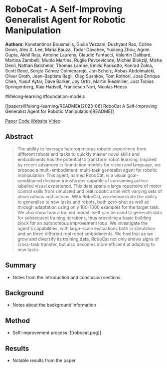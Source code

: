 # RoboCat - A Self-Improving Generalist Agent for Robotic Manipulation

**Authors**: Konstantinos Bousmalis, Giulia Vezzani, Dushyant Rao, Coline Devin, Alex X. Lee, Maria Bauza, Todor Davchev, Yuxiang Zhou, Agrim Gupta, Akhil Raju, Antoine Laurens, Claudio Fantacci, Valentin Dalibard, Martina Zambelli, Murilo Martins, Rugile Pevceviciute, Michiel Blokzijl, Misha Denil, Nathan Batchelor, Thomas Lampe, Emilio Parisotto, Konrad Żołna, Scott Reed, Sergio Gómez Colmenarejo, Jon Scholz, Abbas Abdolmaleki, Oliver Groth, Jean-Baptiste Regli, Oleg Sushkov, Tom Rothörl, José Enrique Chen, Yusuf Aytar, Dave Barker, Joy Ortiz, Martin Riedmiller, Jost Tobias Springenberg, Raia Hadsell, Francesco Nori, Nicolas Heess

#lifelong-learning
#foundation-models

[[papers/lifelong-learning/README#[2023-06] RoboCat A Self-Improving Generalist Agent for Robotic Manipulation|README]]

[Paper](http://arxiv.org/abs/2306.11706)
[Code](https://github.com/kyegomez/RoboCAT)
[Website](https://deepmind.google/discover/blog/robocat-a-self-improving-robotic-agent/)
[Video](https://www.youtube.com/watch?v=NqaJ1IVRyYI)

## Abstract

> The ability to leverage heterogeneous robotic experience from different robots and tasks to quickly master novel skills and embodiments has the potential to transform robot learning. Inspired by recent advances in foundation models for vision and language, we propose a multi-embodiment, multi-task generalist agent for robotic manipulation. This agent, named RoboCat, is a visual goal-conditioned decision transformer capable of consuming action-labelled visual experience. This data spans a large repertoire of motor control skills from simulated and real robotic arms with varying sets of observations and actions. With RoboCat, we demonstrate the ability to generalise to new tasks and robots, both zero-shot as well as through adaptation using only 100-1000 examples for the target task. We also show how a trained model itself can be used to generate data for subsequent training iterations, thus providing a basic building block for an autonomous improvement loop. We investigate the agent's capabilities, with large-scale evaluations both in simulation and on three different real robot embodiments. We find that as we grow and diversify its training data, RoboCat not only shows signs of cross-task transfer, but also becomes more efficient at adapting to new tasks.

## Summary

- Notes from the introduction and conclusion sections

## Background

- Notes about the background information

## Method

- Self-improvement process ![[robocat.png]]

## Results

- Notable results from the paper
